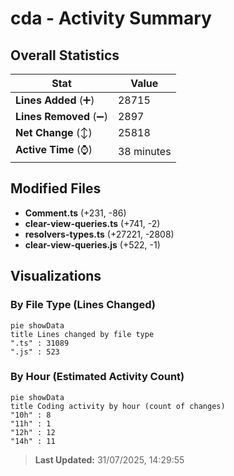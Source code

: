 # cda - Activity Summary 

## Overall Statistics

| Stat                   | Value                                                             |
| ---------------------- | ----------------------------------------------------------------- |
| **Lines Added** (➕)   | 28715                                          |
| **Lines Removed** (➖) | 2897                                        |
| **Net Change** (↕)    | 25818                |
| **Active Time** (⌚)   | 38 minutes |


## Modified Files
- **Comment.ts** (+231, -86)
- **clear-view-queries.ts** (+741, -2)
- **resolvers-types.ts** (+27221, -2808)
- **clear-view-queries.js** (+522, -1)

## Visualizations

### By File Type (Lines Changed)

```mermaid
pie showData
title Lines changed by file type
".ts" : 31089
".js" : 523
```

### By Hour (Estimated Activity Count)

```mermaid
pie showData
title Coding activity by hour (count of changes)
"10h" : 8
"11h" : 1
"12h" : 12
"14h" : 11
```


> **Last Updated:** 31/07/2025, 14:29:55